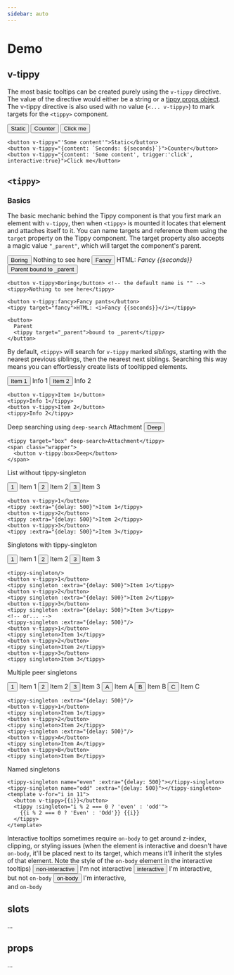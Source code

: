```yaml
---
sidebar: auto
---
```


# Demo

## v-tippy

The most basic tooltips can be created purely using the `v-tippy` directive. The value of the directive would either be
a string or a [tippy props object](https://atomiks.github.io/tippyjs/v6/all-props/). The v-tippy directive is also used
with no value (`<... v-tippy>`) to mark targets for the `<tippy>` component. 

<demo>
  <button v-tippy="'Some content'">Static</button>
  <button v-tippy="{content: `Seconds: ${seconds}`}">Counter</button>
  <button v-tippy="{content: 'Some content', trigger:'click', interactive:true}">Click me</button>
</demo>

```vue:no-line-numbers
<button v-tippy="'Some content'">Static</button>
<button v-tippy="{content: `Seconds: ${seconds}`}">Counter</button>
<button v-tippy="{content: 'Some content', trigger:'click', interactive:true}">Click me</button>
```

## `<tippy>`

### Basics

The basic mechanic behind the Tippy component is that you first mark an element with `v-tippy`, then when `<tippy>`
is mounted it locates that element and attaches itself to it. You can name targets and reference them using the `target`
property on the Tippy component. The target property also accepts a magic value `"_parent"`, which will target the 
component's parent.

<demo>
  <button v-tippy>Boring</button>
  <tippy>Nothing to see here</tippy>
  <button v-tippy:fancy>Fancy</button>
  <tippy target="fancy">HTML: <i>Fancy {{seconds}}</i></tippy>
  <button>
    Parent
    <tippy target="_parent">bound to _parent</tippy>
  </button>
</demo>

```vue:no-line-numbers
<button v-tippy>Boring</button> <!-- the default name is "" -->
<tippy>Nothing to see here</tippy>

<button v-tippy:fancy>Fancy pants</button>
<tippy target="fancy">HTML: <i>Fancy {{seconds}}</i></tippy>

<button>
  Parent
  <tippy target="_parent">bound to _parent</tippy>
</button>
```

By default, `<tippy>` will search for `v-tippy` marked *siblings*, starting with the nearest 
previous siblings, then the nearest next siblings. Searching this way means you can effortlessly create lists of 
tooltipped elements.

<demo>
  <button v-tippy>Item 1</button>
  <tippy>Info 1</tippy>
  <button v-tippy>Item 2</button>
  <tippy>Info 2</tippy>
</demo>

```vue:no-line-numbers
<button v-tippy>Item 1</button>
<tippy>Info 1</tippy>
<button v-tippy>Item 2</button>
<tippy>Info 2</tippy>
```

Deep searching using `deep-search`
<demo>
  <tippy target="box" deep-search>Attachment</tippy>
  <span class="wrapper">
    <button v-tippy:box>Deep</button>
  </span>
</demo>

```vue:no-line-numbers
<tippy target="box" deep-search>Attachment</tippy>
<span class="wrapper">
  <button v-tippy:box>Deep</button>
</span>
```

List without tippy-singleton

<demo>
  <button v-tippy>1</button>
  <tippy :extra="{delay: 500}">Item 1</tippy>
  <button v-tippy>2</button>
  <tippy :extra="{delay: 500}">Item 2</tippy>
  <button v-tippy>3</button>
  <tippy :extra="{delay: 500}">Item 3</tippy>
</demo>

```vue:no-line-numbers
<button v-tippy>1</button>
<tippy :extra="{delay: 500}">Item 1</tippy>
<button v-tippy>2</button>
<tippy :extra="{delay: 500}">Item 2</tippy>
<button v-tippy>3</button>
<tippy :extra="{delay: 500}">Item 3</tippy>
```

Singletons with tippy-singleton

<demo>
  <tippy-singleton :extra="{delay: 500}"/>
  <button v-tippy>1</button>
  <tippy singleton>Item 1</tippy>
  <button v-tippy>2</button>
  <tippy singleton>Item 2</tippy>
  <button v-tippy>3</button>
  <tippy singleton>Item 3</tippy>
</demo>

```vue:no-line-numbers
<tippy-singleton/>
<button v-tippy>1</button>
<tippy singleton :extra="{delay: 500}">Item 1</tippy>
<button v-tippy>2</button>
<tippy singleton :extra="{delay: 500}">Item 2</tippy>
<button v-tippy>3</button>
<tippy singleton :extra="{delay: 500}">Item 3</tippy>
<!-- or... -->
<tippy-singleton :extra="{delay: 500}"/>
<button v-tippy>1</button>
<tippy singleton>Item 1</tippy>
<button v-tippy>2</button>
<tippy singleton>Item 2</tippy>
<button v-tippy>3</button>
<tippy singleton>Item 3</tippy>
```

Multiple peer singletons

<demo>
  <tippy-singleton :extra="{delay: 500}"/>
  <button v-tippy>1</button>
  <tippy singleton>Item 1</tippy>
  <button v-tippy>2</button>
  <tippy singleton>Item 2</tippy>
  <button v-tippy>3</button>
  <tippy singleton>Item 3</tippy>
  <tippy-singleton :extra="{delay: 500}"/>
  <button v-tippy>A</button>
  <tippy singleton>Item A</tippy>
  <button v-tippy>B</button>
  <tippy singleton>Item B</tippy>
  <button v-tippy>C</button>
  <tippy singleton>Item C</tippy>
</demo>

```vue:no-line-numbers
<tippy-singleton :extra="{delay: 500}"/>
<button v-tippy>1</button>
<tippy singleton>Item 1</tippy>
<button v-tippy>2</button>
<tippy singleton>Item 2</tippy>
<tippy-singleton :extra="{delay: 500}"/>
<button v-tippy>A</button>
<tippy singleton>Item A</tippy>
<button v-tippy>B</button>
<tippy singleton>Item B</tippy>
```

Named singletons
<demo>
  <tippy-singleton name="even" :extra="{delay: 500}"></tippy-singleton>
  <tippy-singleton name="odd" :extra="{delay: 500}"></tippy-singleton>
  <template v-for="i in 11">
    <button v-tippy>{{i}}</button>
    <tippy :singleton="i % 2 === 0 ? 'even' : 'odd'">
      {{i % 2 === 0 ? 'Even' : 'Odd'}} {{i}}
    </tippy>
  </template>
</demo>

```vue:no-line-numbers
<tippy-singleton name="even" :extra="{delay: 500}"></tippy-singleton>
<tippy-singleton name="odd" :extra="{delay: 500}"></tippy-singleton>
<template v-for="i in 11">
  <button v-tippy>{{i}}</button>
  <tippy :singleton="i % 2 === 0 ? 'even' : 'odd'">
    {{i % 2 === 0 ? 'Even' : 'Odd'}} {{i}}
  </tippy>
</template>
```

Interactive tooltips sometimes require `on-body` to get around z-index, clipping, or styling issues (when the element is
interactive and doesn't have `on-body`, it'll be placed next to its target, which means it'll inherit the styles of that
element. Note the style of the
`on-body` element in the interactive tooltips)
<demo>
  <button v-tippy:non-interactive>non-interactive</button>
  <tippy target="non-interactive">I'm not interactive</tippy>
  <button v-tippy:interactive>interactive</button>
  <tippy target="interactive" interactive>I'm interactive,<br/>but not <code>on-body</code></tippy>
  <button v-tippy:interactive-on-body>on-body</button>
  <tippy target="interactive-on-body" interactive on-body>I'm interactive,<br/>and <code>on-body</code></tippy>
</demo>

## slots

...

## props

...

<script setup>
import {computed, ref, onMounted, onUnmounted} from 'vue';

const seconds = ref(0);
const tooltipText = computed(() => "Seconds: " + seconds.value);
const singletons = ref([1, 2, 3]);

let intervalHandle = -1;
onMounted(() => {
  intervalHandle = setInterval(() => seconds.value++, 1000)
});
onUnmounted(() => {
  clearInterval(intervalHandle)
});

let nextSingleton = 4;
function addSingleton() {
  singletons.value.push(nextSingleton++);
}
function removeSingleton() {
  singletons.value.splice(0, 1);
}
</script>